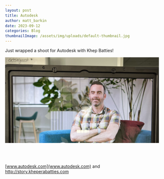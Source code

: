 ```yaml
---
layout: post
title: Autodesk
author: matt_barkin
date: 2023-09-12
categories: Blog
thumbnailImage: /assets/img/uploads/default-thumbnail.jpg
---
```

Just wrapped a shoot for Autodesk with Khep Batties!

![](/assets/img/uploads/autodesk.jpg)

\
\
\
[www.autodesk.com](www.autodesk.com) and <http://story.kheperabatties.com>